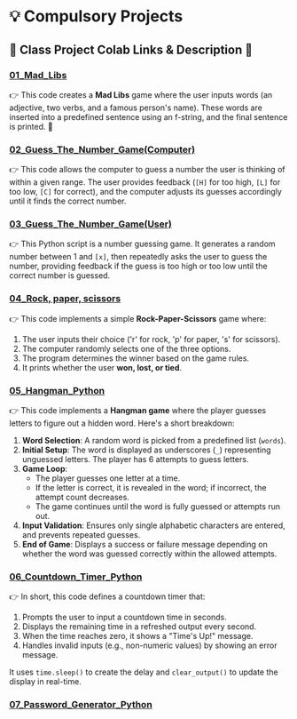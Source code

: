 # 💡 Compulsory Projects  

## 📂 **Class Project Colab Links & Description** 🔗

### [01_Mad_Libs](https://colab.research.google.com/drive/1v5JF892a6MZNWJ3TdGSEkKhHX-8afuWA) 
👉 This code creates a **Mad Libs** game where the user inputs words (an adjective, two verbs, and a famous person's name). These words are inserted into a predefined sentence using an f-string, and the final sentence is printed. 🚀

### [02_Guess_The_Number_Game(Computer)](https://colab.research.google.com/drive/1uIRNvh6aawDEHIrlnPVqryv_ynx0zahJ)
👉 This code allows the computer to guess a number the user is thinking of within a given range. The user provides feedback (`[H]` for too high, `[L]` for too low, `[C]` for correct), and the computer adjusts its guesses accordingly until it finds the correct number.
### [03_Guess_The_Number_Game(User)](https://colab.research.google.com/drive/1NbBZ9nY4nQoanAMl9Tw42dfGIZTvMnPb)
👉 This Python script is a number guessing game. It generates a random number between 1 and `[x]`, then repeatedly asks the user to guess the number, providing feedback if the guess is too high or too low until the correct number is guessed.
### [04_Rock, paper, scissors](https://colab.research.google.com/drive/1_5YOltoiafxWREkeH9yifyxhhNDL63Ec)
👉  This code implements a simple **Rock-Paper-Scissors** game where:  
1. The user inputs their choice ('r' for rock, 'p' for paper, 's' for scissors).  
2. The computer randomly selects one of the three options.  
3. The program determines the winner based on the game rules.  
4. It prints whether the user **won, lost, or tied**.

### [05_Hangman_Python](https://colab.research.google.com/drive/1lLGYcLV6StdwwZ2Zx34E3GCBK7SbrVJ8#scrollTo=7f2jrjcVHckp)
👉  This code implements a **Hangman game** where the player guesses letters to figure out a hidden word. Here's a short breakdown:

1. **Word Selection**: A random word is picked from a predefined list (`words`).
2. **Initial Setup**: The word is displayed as underscores (`_`) representing unguessed letters. The player has 6 attempts to guess letters.
3. **Game Loop**: 
   - The player guesses one letter at a time.
   - If the letter is correct, it is revealed in the word; if incorrect, the attempt count decreases.
   - The game continues until the word is fully guessed or attempts run out.
4. **Input Validation**: Ensures only single alphabetic characters are entered, and prevents repeated guesses.
5. **End of Game**: Displays a success or failure message depending on whether the word was guessed correctly within the allowed attempts.
   
### [06_Countdown_Timer_Python](https://colab.research.google.com/drive/1N4f6yRY2l3wKgYdwGyXGyKCudsfxF2hM#scrollTo=FBpZrH2PI2TW&uniqifier=10)
👉  In short, this code defines a countdown timer that:

1. Prompts the user to input a countdown time in seconds.
2. Displays the remaining time in a refreshed output every second.
3. When the time reaches zero, it shows a "Time's Up!" message.
4. Handles invalid inputs (e.g., non-numeric values) by showing an error message.

It uses `time.sleep()` to create the delay and `clear_output()` to update the display in real-time.
### [07_Password_Generator_Python](https://colab.research.google.com/drive/1rsjFBcsXbB4_KbNaQMJWt5_J0SSnXrWA)
